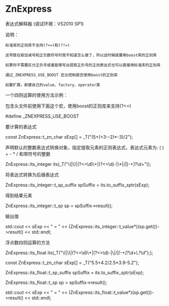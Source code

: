 # ZnExpress
表达式解释器 (调试环境：VS2010 SP1)

说明：

    标准库的正则库不支持(?<=)和(?!=) 
    
    这导致在取加减号和正负数符号时我不知道怎么做了，所以这时候就要用boost库的正则库
    
    如果你不需要区分正负号或者能够写出提取正负号的正则表达式也可以直接用标准库的正则库
    
    通过_ZNEXPRESS_USE_BOOST 宏业控制是否使用boost的正则库
    
    如要扩展，新建自己的value、factory、operator类
    
  一个四则运算的使用方法示例：
  
   包含头文件前使用下面这个宏，使用boost的正则库来支持(?<=)
   
 #define _ZNEXPRESS_USE_BOOST
 
   要计算的表达式
   
 const ZnExpress::t_zn_char sExp[] = _T("(5+(+3--2)*-3)/2");
 
   声明默认的整数表达式转换对象，指定提取元素的正则表达式，表达式元素为: ( ) + - * / 和带符号的整数
   
 ZnExpress::its_integer its(_T("\\(|\\)|(?<=\\d)\\+|(?<=\\d)-|\\*|/|[-+]?\\d+"));
 
   将表达式转换为后缀表达式
   
 ZnExpress::its_integer::t_sp_suffix spSuffix = its.to_suffix_sptr(sExp);
 
   得到结果元素
   
 ZnExpress::its_integer::t_sp sp = spSuffix->result();
 
   输出值
   
 std::cout << sExp << " = " << (ZnExpress::its_integer::t_value*)(sp.get())->result() << std::endl;
 
 
 
 
 
 
 
  浮点数四则运算的方法
  
 ZnExpress::its_float its(_T("\\(|\\)|(?<=\\d)\\+|(?<=\\d)-|\\*|/|[-+]?\\d+\\.?\\d*"););
 
 const ZnExpress::t_zn_char sExp[] = _T("5.5+4.2/2.5*3.9-5.2");
 
 ZnExpress::its_float::t_sp_suffix spSuffix = its.to_suffix_sptr(sExp);
 
 ZnExpress::its_float::t_sp sp = spSuffix->result();
 
 std::cout << sExp << " = " << (ZnExpress::its_float::t_value*)(sp.get())->result() << std::endl;


